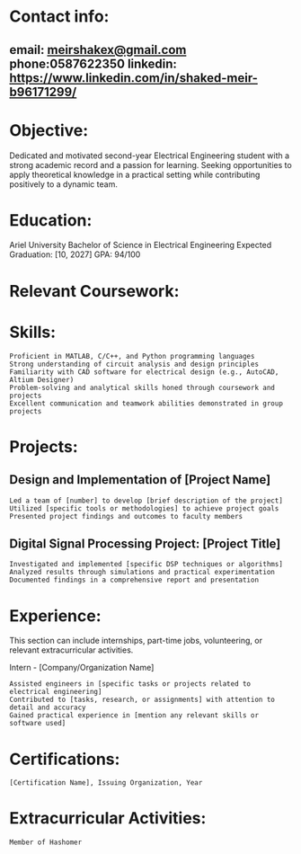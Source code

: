 
# Contact info:
## email: meirshakex@gmail.com  phone:0587622350  linkedin: https://www.linkedin.com/in/shaked-meir-b96171299/
 
# Objective:

Dedicated and motivated second-year Electrical Engineering student with a strong academic record and a passion for learning. Seeking opportunities to apply theoretical knowledge in a practical setting while contributing positively to a dynamic team.

# Education: 

Ariel University
Bachelor of Science in Electrical Engineering
Expected Graduation: [10, 2027]
GPA: 94/100

# Relevant Coursework:


# Skills:

    Proficient in MATLAB, C/C++, and Python programming languages
    Strong understanding of circuit analysis and design principles
    Familiarity with CAD software for electrical design (e.g., AutoCAD, Altium Designer)
    Problem-solving and analytical skills honed through coursework and projects
    Excellent communication and teamwork abilities demonstrated in group projects

# Projects:

## Design and Implementation of [Project Name]

    Led a team of [number] to develop [brief description of the project]
    Utilized [specific tools or methodologies] to achieve project goals
    Presented project findings and outcomes to faculty members

## Digital Signal Processing Project: [Project Title]

    Investigated and implemented [specific DSP techniques or algorithms]
    Analyzed results through simulations and practical experimentation
    Documented findings in a comprehensive report and presentation

# Experience:

This section can include internships, part-time jobs, volunteering, or relevant extracurricular activities.

Intern - [Company/Organization Name]

    Assisted engineers in [specific tasks or projects related to electrical engineering]
    Contributed to [tasks, research, or assignments] with attention to detail and accuracy
    Gained practical experience in [mention any relevant skills or software used]

# Certifications:

    [Certification Name], Issuing Organization, Year

# Extracurricular Activities:

    Member of Hashomer
    



